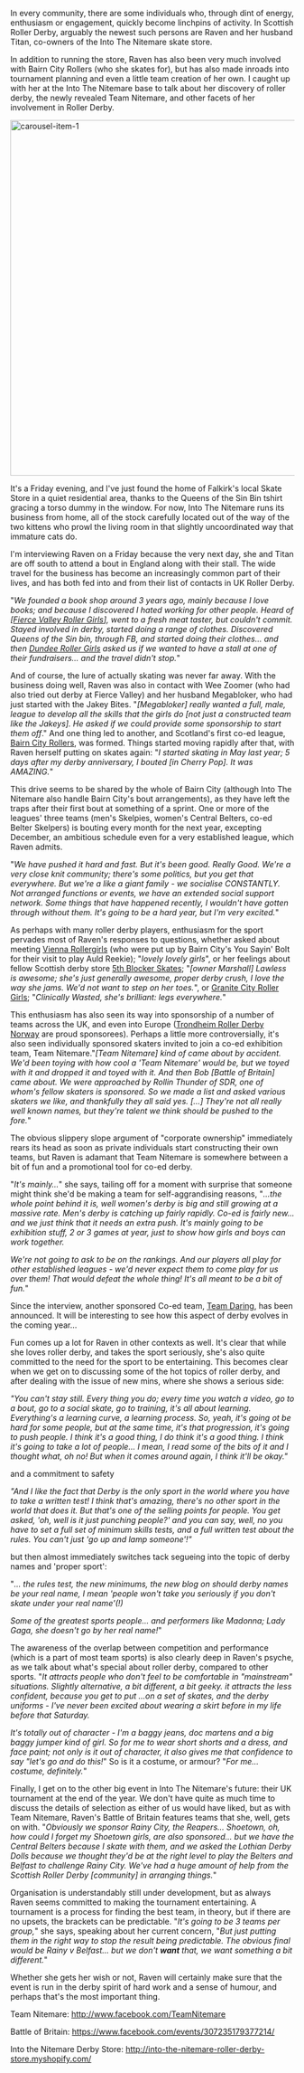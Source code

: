 <html><body><p>In every community, there are some individuals who, through dint of energy, enthusiasm or engagement, quickly become linchpins of activity. In Scottish Roller Derby, arguably the newest such persons are Raven and her husband Titan, co-owners of the Into The Nitemare skate store.

In addition to running the store, Raven has also been very much involved with Bairn City Rollers (who she skates for), but has also made inroads into tournament planning and even a little team creation of her own. I caught up with her at the Into The Nitemare base to talk about her discovery of roller derby, the newly revealed Team Nitemare, and other facets of her involvement in Roller Derby.

<!--more-->

<a href="http://www.scottishrollerderbyblog.com/2013/06/carousel-item-1.jpg"><img class="aligncenter size-large wp-image-2702" alt="carousel-item-1" src="http://www.scottishrollerderbyblog.com/2013/06/carousel-item-1.jpg?w=614" width="614" height="629"></a>

It's a Friday evening, and I've just found the home of Falkirk's local Skate Store in a quiet residential area, thanks to the Queens of the Sin Bin tshirt gracing a torso dummy in the window. For now, Into The Nitemare runs its business from home, all of the stock carefully located out of the way of the two kittens who prowl the living room in that slightly uncoordinated way that immature cats do.

I'm interviewing Raven on a Friday because the very next day, she and Titan are off south to attend a bout in England along with their stall. The wide travel for the business has become an increasingly common part of their lives, and has both fed into and from their list of contacts in UK Roller Derby.

"<em>We founded a book shop around 3 years ago, mainly because I love books; and because I discovered I hated working for other people. Heard of [<a href="http://www.fvrg.co.uk/">Fierce Valley Roller Girls</a>], went to a fresh meat taster, but couldn't commit. Stayed involved in derby, started doing a range of clothes. Discovered Queens of the Sin bin, through FB, and started doing their clothes... and then <a href="http://dundeerollergirls.com/">Dundee Roller Girls</a> asked us if we wanted to have a stall at one of their fundraisers... and the travel didn't stop.</em>"

And of course, the lure of actually skating was never far away. With the business doing well, Raven was also in contact with Wee Zoomer (who had also tried out derby at Fierce Valley) and her husband Megabloker, who had just started with the Jakey Bites.
"<em>[Megabloker] really wanted a full, male, league to develop all the skills that the girls do [not just a constructed team like the Jakeys]. He asked if we could provide some sponsorship to start them off</em>." And one thing led to another, and Scotland's first co-ed league, <a href="https://www.facebook.com/BairnCityRollers">Bairn City Rollers</a>, was formed. Things started moving rapidly after that, with Raven herself putting on skates again:
"<em>I started skating in May last year; 5 days after my derby anniversary, I bouted [in Cherry Pop]. It was AMAZING.</em>"

This drive seems to be shared by the whole of Bairn City (although Into The Nitemare also handle Bairn City's bout arrangements), as they have left the traps after their first bout at something of a sprint. One or more of the leagues' three teams (men's Skelpies, women's Central Belters, co-ed Belter Skelpers) is bouting every month for the next year, excepting December, an ambitious schedule even for a very established league, which Raven admits.

"<em>We have pushed it hard and fast. But it's been good. Really Good. We're a very close knit community; there's some politics, but you get that everywhere. But we're a like a giant family - we socialise CONSTANTLY. Not arranged functions or events, we have an extended social support network. Some things that have happened recently, I wouldn't have gotten through without them. It's going to be a hard year, but I'm very excited.</em>"

As perhaps with many roller derby players, enthusiasm for the sport pervades most of Raven's responses to questions, whether asked about meeting <a href="http://www.viennarollergirls.com/">Vienna Rollergirls</a> (who were put up by Bairn City's You Sayin' Bolt for their visit to play Auld Reekie); "<em>lovely lovely girls</em>", or her feelings about fellow Scottish derby store <a href="http://www.5thblockerskates.co.uk/">5th Blocker Skates</a>; "<em>[owner Marshall] Lawless is awesome; she's just generally awesome, proper derby crush, I love the way she jams. We'd not want to step on her toes.</em>", or <a href="http://www.granitecityrollergirls.org.uk">Granite City Roller Girls</a>; "<em>Clinically Wasted, she's brilliant: legs everywhere.</em>"

This enthusiasm has also seen its way into sponsorship of a number of teams across the UK, and even into Europe (<a href="http://trondheimrollerderby.com/">Trondheim Roller Derby Norway</a> are proud sponsorees). Perhaps a little more controversially, it's also seen individually sponsored skaters invited to join a co-ed exhibition team, Team Nitemare."<em>[Team Nitemare] kind of came about by accident. We'd been toying with how cool a 'Team Nitemare' would be, but we toyed with it and dropped it and toyed with it. And then Bob [Battle of Britain] came about. We were approached by Rollin Thunder of SDR, one of whom's fellow skaters is sponsored. So we made a list and asked various skaters we like, and thankfully they all said yes. […] They're not all really well known names, but they're talent we think should be pushed to the fore.</em>"

The obvious slippery slope argument of "corporate ownership" immediately rears its head as soon as private individuals start constructing their own teams, but Raven is adamant that Team Nitemare is somewhere between a bit of fun and a promotional tool for co-ed derby.

"<em>It's mainly…</em>" she says, tailing off for a moment with surprise that someone might think she'd be making a team for self-aggrandising reasons, "<em>…the whole point behind it is, well women's derby is big and still growing at a massive rate. Men's derby is catching up fairly rapidly. Co-ed is fairly new… and we just think that it needs an extra push. It's mainly going to be exhibition stuff, 2 or 3 games at year, just to show how girls and boys can work together.</em>

<em>We're not going to ask to be on the rankings. And our players all play for other established leagues - we'd never expect them to come play for us over them! That would defeat the whole thing! It's all meant to be a bit of fun.</em>"

Since the interview, another sponsored Co-ed team, <a href="https://www.facebook.com/TeamDaring1">Team Daring</a>, has been announced. It will be interesting to see how this aspect of derby evolves in the coming year…

Fun comes up a lot for Raven in other contexts as well. It's clear that while she loves roller derby, and takes the sport seriously, she's also quite committed to the need for the sport to be entertaining. This becomes clear when we get on to discussing some of the hot topics of roller derby, and after dealing with the issue of new mins, where she shows a serious side:

<em>"You can't stay still. Every thing you do; every time you watch a video, go to a bout, go to a social skate, go to training, it's all about learning. Everything's a learning curve, a learning process. So, yeah, it's going ot be hard for some people, but at the same time, it's that progression, it's going to push people. I think it's a good thing, I do think it's a good thing. I think it's going to take a lot of people… I mean, I read some of the bits of it and I thought what, oh no! But when it comes around again, I think it'll be okay."</em>

and a commitment to safety

<em>"And I like the fact that Derby is the only sport in the world where you have to take a written test! I think that's amazing, there's no other sport in the world that does it. But that's one of the selling points for people. You get asked, 'oh, well is it just punching people?' and you can say, well, no you have to set a full set of minimum skills tests, and a full written test about the rules. You can't just 'go up and lamp someone'!"</em>

but then almost immediately switches tack segueing into the topic of derby names and 'proper sport':

"<em>… the rules test, the new minimums, the new blog on should derby names be your real name, I mean 'people won't take you seriously if you don't skate under your real name'(!)</em>

<em>Some of the greatest sports people… and performers like Madonna; Lady Gaga, she doesn't go by her real name!</em>"

The awareness of the overlap between competition and performance (which is a part of most team sports) is also clearly deep in Raven's psyche, as we talk about what's special about roller derby, compared to other sports. "<em>It attracts people who don't feel to be comfortable in "mainstream" situations. Slightly alternative, a bit different, a bit geeky. it attracts the less confident, because you get to put ...on a set of skates, and the derby uniforms - I've never been excited about wearing a skirt before in my life before that Saturday.</em>

<em>It's totally out of character - I'm a baggy jeans, doc martens and a big baggy jumper kind of girl. So for me to wear short shorts and a dress, and face paint; not only is it out of character, it also gives me that confidence to say "let's go and do this!</em>" So is it a costume, or armour? "<em>For me… costume, definitely.</em>"

Finally, I get on to the other big event in Into The Nitemare's future: their UK tournament at the end of the year. We don't have quite as much time to discuss the details of selection as either of us would have liked, but as with Team Nitemare, Raven's Battle of Britain features teams that she, well, gets on with. "<em>Obviously we sponsor Rainy City, the Reapers... Shoetown, oh, how could I forget my Shoetown girls, are also sponsored... but we have the Central Belters because I skate with them, and we asked the Lothian Derby Dolls because we thought they'd be at the right level to play the Belters and Belfast to challenge Rainy City. We've had a huge amount of help from the Scottish Roller Derby [community] in arranging things.</em>"

Organisation is understandably still under development, but as always Raven seems committed to making the tournament entertaining. A tournament is a process for finding the best team, in theory, but if there are no upsets, the brackets can be predictable. "<em>It's going to be 3 teams per group,</em>" she says, speaking about her current concern, "<em>But just putting them in the right way to stop the result being predictable. The obvious final would be Rainy v Belfast… but we don't <strong>want</strong> that, we want something a bit different.</em>"

Whether she gets her wish or not, Raven will certainly make sure that the event is run in the derby spirit of hard work and a sense of humour, and perhaps that's the most important thing.

Team Nitemare: <a href="http://www.facebook.com/TeamNitemare">http://www.facebook.com/TeamNitemare</a>

Battle of Britain: <a href="https://www.facebook.com/events/307235179377214/">https://www.facebook.com/events/307235179377214/</a>

Into the Nitemare Derby Store: <a href="http://into-the-nitemare-roller-derby-store.myshopify.com/">http://into-the-nitemare-roller-derby-store.myshopify.com/</a></p></body></html>
